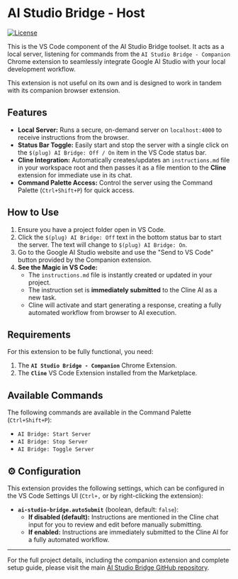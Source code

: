 # AI Studio Bridge - Host

[![License](https://img.shields.io/badge/License-Apache_2.0-blue.svg)](https://opensource.org/licenses/LICENSE-2.0)

This is the VS Code component of the AI Studio Bridge toolset. It acts as a local server, listening for commands from the `AI Studio Bridge - Companion` Chrome extension to seamlessly integrate Google AI Studio with your local development workflow.

This extension is not useful on its own and is designed to work in tandem with its companion browser extension.

## Features

*   **Local Server:** Runs a secure, on-demand server on `localhost:4000` to receive instructions from the browser.
*   **Status Bar Toggle:** Easily start and stop the server with a single click on the `$(plug) AI Bridge: Off / On` item in the VS Code status bar.
*   **Cline Integration:** Automatically creates/updates an `instructions.md` file in your workspace root and then passes it as a file mention to the **Cline** extension for immediate use in its chat.
*   **Command Palette Access:** Control the server using the Command Palette (`Ctrl+Shift+P`) for quick access.

## How to Use

1.  Ensure you have a project folder open in VS Code.
2.  Click the `$(plug) AI Bridge: Off` text in the bottom status bar to start the server. The text will change to `$(plug) AI Bridge: On`.
3.  Go to the Google AI Studio website and use the "Send to VS Code" button provided by the Companion extension.
5.  **See the Magic in VS Code:**
    *   The `instructions.md` file is instantly created or updated in your project.
    *   The instruction set is **immediately submitted** to the Cline AI as a new task.
    *   Cline will activate and start generating a response, creating a fully automated workflow from browser to AI execution.

## Requirements

For this extension to be fully functional, you need:

1.  The **`AI Studio Bridge - Companion`** Chrome Extension.
2.  The **`Cline`** VS Code Extension installed from the Marketplace.

## Available Commands

The following commands are available in the Command Palette (`Ctrl+Shift+P`):

*   `AI Bridge: Start Server`
*   `AI Bridge: Stop Server`
*   `AI Bridge: Toggle Server`

## ⚙️ Configuration

This extension provides the following settings, which can be configured in the VS Code Settings UI (`Ctrl+,` or by right-clicking the extension):

*   **`ai-studio-bridge.autoSubmit`** (boolean, default: `false`):
    *   **If disabled (default):** Instructions are mentioned in the Cline chat input for you to review and edit before manually submitting.
    *   **If enabled:** Instructions are immediately submitted to the Cline AI for a fully automated workflow.

---

For the full project details, including the companion extension and complete setup guide, please visit the main [AI Studio Bridge GitHub repository](https://github.com/your-github-username/ai-studio-bridge).
